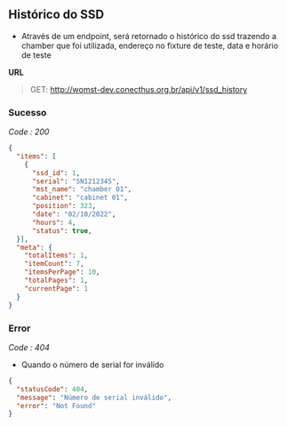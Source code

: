 
## Histórico do SSD
- Através de um endpoint, será retornado o histórico do ssd trazendo a chamber que foi utilizada, endereço no fixture de teste, data e horário de teste

**URL**
>GET: http://womst-dev.conecthus.org.br/api/v1/ssd_history

### Sucesso
*Code : 200*
```json
{
  "items": [
    {
      "ssd_id": 1,
      "serial": "SN1212345",
      "mst_name": "chamber 01",
      "cabinet": "cabinet 01",
      "position": 323,
      "date": "02/10/2022",
      "hours": 4,
      "status": true,
  }],
  "meta": {
    "totalItems": 1,
    "itemCount": 7,
    "itemsPerPage": 10,
    "totalPages": 1,
    "currentPage": 1
  }
}
```



### Error
*Code : 404*
* Quando o número de serial for inválido

```json
{
  "statusCode": 404,
  "message": "Número de serial inválido",
  "error": "Not Found"
}
```